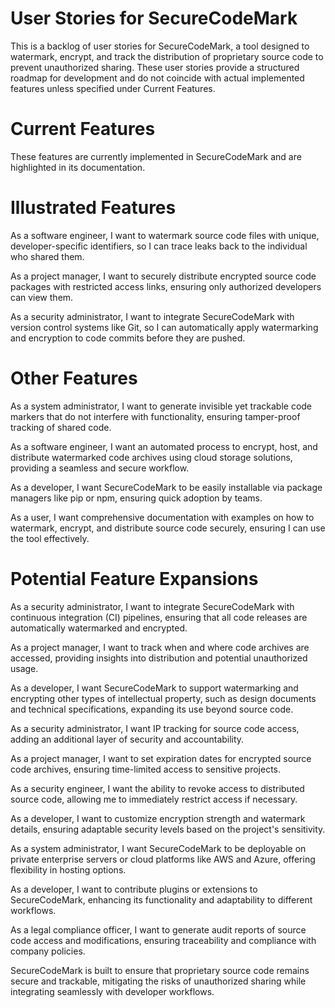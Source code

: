 # User Stories for SecureCodeMark

This is a backlog of user stories for SecureCodeMark, a tool designed to watermark, encrypt, and track the distribution of proprietary source code to prevent unauthorized sharing. These user stories provide a structured roadmap for development and do not coincide with actual implemented features unless specified under Current Features.

# Current Features

These features are currently implemented in SecureCodeMark and are highlighted in its documentation.

# Illustrated Features

As a software engineer, I want to watermark source code files with unique, developer-specific identifiers, so I can trace leaks back to the individual who shared them.

As a project manager, I want to securely distribute encrypted source code packages with restricted access links, ensuring only authorized developers can view them.

As a security administrator, I want to integrate SecureCodeMark with version control systems like Git, so I can automatically apply watermarking and encryption to code commits before they are pushed.

# Other Features

As a system administrator, I want to generate invisible yet trackable code markers that do not interfere with functionality, ensuring tamper-proof tracking of shared code.

As a software engineer, I want an automated process to encrypt, host, and distribute watermarked code archives using cloud storage solutions, providing a seamless and secure workflow.

As a developer, I want SecureCodeMark to be easily installable via package managers like pip or npm, ensuring quick adoption by teams.

As a user, I want comprehensive documentation with examples on how to watermark, encrypt, and distribute source code securely, ensuring I can use the tool effectively.

# Potential Feature Expansions

As a security administrator, I want to integrate SecureCodeMark with continuous integration (CI) pipelines, ensuring that all code releases are automatically watermarked and encrypted.

As a project manager, I want to track when and where code archives are accessed, providing insights into distribution and potential unauthorized usage.

As a developer, I want SecureCodeMark to support watermarking and encrypting other types of intellectual property, such as design documents and technical specifications, expanding its use beyond source code.

As a security administrator, I want IP tracking for source code access, adding an additional layer of security and accountability.

As a project manager, I want to set expiration dates for encrypted source code archives, ensuring time-limited access to sensitive projects.

As a security engineer, I want the ability to revoke access to distributed source code, allowing me to immediately restrict access if necessary.

As a developer, I want to customize encryption strength and watermark details, ensuring adaptable security levels based on the project's sensitivity.

As a system administrator, I want SecureCodeMark to be deployable on private enterprise servers or cloud platforms like AWS and Azure, offering flexibility in hosting options.

As a developer, I want to contribute plugins or extensions to SecureCodeMark, enhancing its functionality and adaptability to different workflows.

As a legal compliance officer, I want to generate audit reports of source code access and modifications, ensuring traceability and compliance with company policies.

SecureCodeMark is built to ensure that proprietary source code remains secure and trackable, mitigating the risks of unauthorized sharing while integrating seamlessly with developer workflows.